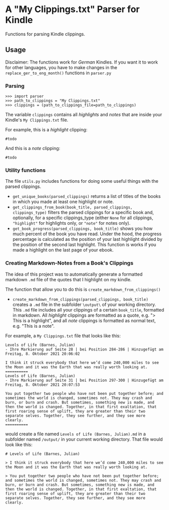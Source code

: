 # A "My Clippings.txt" Parser for Kindle

Functions for parsing Kindle clippings.

## Usage 

Disclaimer: The functions work for *German* Kindles. If you want it to work for other languages, you have to make changes in the `replace_ger_to_eng_month()` functions in `parser.py`

### Parsing

```
>>> import parser
>>> path_to_clippings = "My Clippings.txt"
>>> clippings = (path_to_clippings_file=path_to_clippings)
```

The variable `clippings` contains all *highlights* and *notes* that are inside your Kindle's `My Clippings.txt` file.

For example, this is a *highlight* clipping:

```
#todo
```

And this is a *note* clipping:

```
#todo
```

### Utility functions

The file `utils.py` includes functions for doing some useful things with the parsed clippings.

* `get_unique_books(parsed_clippings)` returns a list of titles of the books in which you made at least one highlight or note.
* `get_clippings_from_book(book_title, parsed_clippings, clippings_type)` filters the parsed clippings for a specific book and, optionally, for a specific clippings_type (either `None` for all clippings, `"highlight"` for highlights only, or `"note"` for notes only).
* `get_book_progress(parsed_clippings, book_title)` shows you how much percent of the book you have read. Under the hood, the progress percentage is calculated as the position of your last highlight divided by the position of the second last highlight. This function is works if you made a highlight on the last page of your ebook.

### Creating Markdown-Notes from a Book's Clippings

The idea of this project was to automatically generate a formatted markdown `.md` file of the quotes that I highlight on my kindle. 

The function that allow you to do this is `create_markdown_from_clippings()`

* `create_markdown_from_clippings(parsed_clippings, book_title)` creates a `.md` file in the subfolder `\output\` of your working directory. This `.md` file includes all your clippings of a certain `book_title`, formatted in markdown. All *highlight* clippings are formatted as a quote, e.g. "> This is a highlight", and all *note* clippings is formatted as normal text, e.g. "This is a note".

For example, a `My Clippings.txt` file that looks like this:

```
Levels of Life (Barnes, Julian)
- Ihre Markierung auf Seite 28 | bei Position 284-286 | Hinzugefügt am Freitag, 8. Oktober 2021 20:06:02

I think it struck everybody that here we’d come 240,000 miles to see the Moon and it was the Earth that was really worth looking at.
==========
Levels of Life (Barnes, Julian)
- Ihre Markierung auf Seite 31 | bei Position 297-300 | Hinzugefügt am Freitag, 8. Oktober 2021 20:07:53

You put together two people who have not been put together before; and sometimes the world is changed, sometimes not. They may crash and burn, or burn and crash. But sometimes, something new is made, and then the world is changed. Together, in that first exaltation, that first roaring sense of uplift, they are greater than their two separate selves. Together, they see further, and they see more clearly.
==========
```

would create a file named `Levels of Life (Barnes, Julian).md` in a subfolder named `/output/` in your current working directory. That file would look like this:

```
# Levels of Life (Barnes, Julian)

> I think it struck everybody that here we’d come 240,000 miles to see the Moon and it was the Earth that was really worth looking at.

> You put together two people who have not been put together before; and sometimes the world is changed, sometimes not. They may crash and burn, or burn and crash. But sometimes, something new is made, and then the world is changed. Together, in that first exaltation, that first roaring sense of uplift, they are greater than their two separate selves. Together, they see further, and they see more clearly.
```
